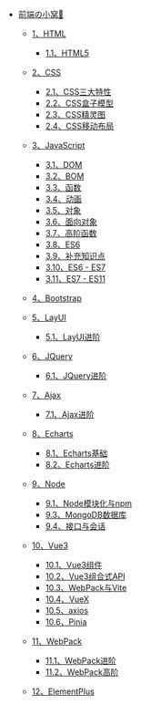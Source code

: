 - [前端の小窝💎](/web/)
    - [1、HTML](/web/HTML/HTML(一))
        - [1.1、HTML5](/web/HTML/HTML5(二))

    - [2、CSS](/web/CSS/CSS(一))
        - [2.1、CSS三大特性](/web/CSS/CSS(二))
        - [2.2、CSS盒子模型](/web/CSS/CSS(三))
        - [2.3、CSS精灵图](/web/CSS/CSS(四))
        - [2.4、CSS移动布局](/web/CSS/CSS(五))

    - [3、JavaScript](/web/JavaScript/JavaScript(一))
        - [3.1、DOM](/web/JavaScript/JavaScript(二)_DOM)
        - [3.2、BOM](/web/JavaScript/JavaScript(三)_BOM)
        - [3.3、函数](/web/JavaScript/JavaScript(四)_函数)
        - [3.4、动画](/web/JavaScript/JavaScript(四))
        - [3.5、对象](/web/JavaScript/JavaScript(五)_对象)
        - [3.6、面向对象](/web/JavaScript/JS面向对象(六)_面向对象)
        - [3.7、高阶函数](/web/JavaScript/JS面向对象(七)_高阶函数)
        - [3.8、ES6](/web/JavaScript/JavaScript(九)_ES6)
        - [3.9、补充知识点](/web/JavaScript/JavaScript(八)_补充知识点)
        - [3.10、ES6 - ES7](/web/JavaScript/尚硅谷ES6)
        - [3.11、ES7 - ES11](/web/JavaScript/尚硅谷ES6(二))
    - [4、Bootstrap](/web/Bootstrap/Bootstrap(一))
    - [5、LayUI](/web/LayUI/LayUI)
        - [5.1、LayUI进阶](/web/LayUI/LayUI(二))
    - [6、JQuery](/web/JQuery/jQuery)
        - [6.1、JQuery进阶](/web/JQuery/jQuery(二))
    - [7、Ajax](/web/AJAX/黑马Ajax)
        - [7.1、Ajax进阶](/web/AJAX/黑马Ajax(二))
    - [8、Echarts](/web/Echarts/Echarts)
        - [8.1、Echarts基础](/web/Echarts/Echarts(二))
        - [8.2、Echarts进阶](/web/Echarts/Echarts(三))
    - [9、Node](/web/Node/01_尚硅谷Node)
        - [9.1、Node模块化与npm](/web/Node/02_尚硅谷Node)
        - [9.3、MongoDB数据库](/web/Node/03_尚硅谷Mongodb)
        - [9.4、接口与会话](/web/Node/04_尚硅谷Node)
    - [10、Vue3](/web/Vue3/Vue3(一))
        - [10.1、Vue3组件](/web/Vue3/Vue3(二))
        - [10.2、Vue3组合式API](/web/Vue3/Vue3(三))
        - [10.3、WebPack与Vite](/web/Vue3/Vue3(四))
        - [10.4、VueX](/web/Vue3/Vue3(五))
        - [10.5、axios](/web/Vue3/axios(一))
        - [10.6、Pinia](/web/Vue3/Pinia(一))
    - [11、WebPack](/web/WebPack/01_尚硅谷WebPack5)
        - [11.1、WebPack进阶](/web/WebPack/02_尚硅谷WebPack5)
        - [11.2、WebPack高阶](/web/WebPack/03_尚硅谷WebPack5)
    - [12、ElementPlus](/web/ElementPlus/01_Element%20Plus.md)
